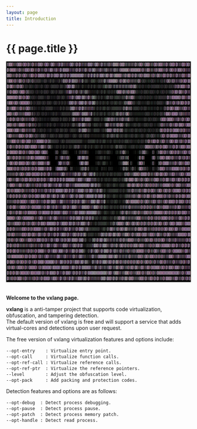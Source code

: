 ```yaml
---
layout: page
title: Introduction
---
```


# {{ page.title }}

<div align="center">
   <a href="https://vxlang.github.io/">
      <img src="image/vxlang.gif" loop=infinite width="800" height="600" />
   </a>
</div>
<br>
  
**Welcome to the vxlang page.**
  
**vxlang** is a anti-tamper project that supports code virtualization, obfuscation, and tampering detection.   
The default version of vxlang is free and will support a service that adds virtual-cores and detections upon user request.  
  
The free version of vxlang virtualization features and options include:
```
--opt-entry    : Virtualize entry point.
--opt-call     : Virtualize function calls.
--opt-ref-call : Virtualize reference calls.
--opt-ref-ptr  : Virtualize the reference pointers.
--level        : Adjust the obfuscation level.
--opt-pack     : Add packing and protection codes.
```
  
Detection features and options are as follows:
```
--opt-debug  : Detect process debugging. 
--opt-pause  : Detect process pause. 
--opt-patch  : Detect process memory patch.
--opt-handle : Detect read process.
```


[author]: {{site.baseurl}}/guides/Authoring-Documentation/#/guides/ "Authoring documentation"
[bundler]: http://bundler.io/ "Manage your Ruby application's gem dependencies"
[customize]: {{site.baseurl}}/guides/Customizing/#/guides/ "Customizing the theme"
[pages-versions]: https://pages.github.com/versions/ "version dependencies for GitHub pages"
[programming-pages-gem]: https://rubygems.org/gems/programming-pages "programming pages gem on rubygems.org"
[publish]: {{site.baseurl}}/guides/Publishing-to-GitHub-Pages/#/guides/ "Publishing to GitHub Pages"
[rake-tasks]: {{site.baseurl}}/examples/Rake-tasks/#/examples/ "Rake tasks"
[releases]: https://github.com/pixeldroid/programming-pages/releases "Packaged releases of the Programming Pages template"
[remote-theme]: http://talk.jekyllrb.com/t/remote-themes-on-github-pages/1214 "announcing remote themes on github pages"
[remote-theme-gem]: https://rubygems.org/gems/jekyll-remote-theme "Jekyll plugin for building Jekyll sites with any GitHub-hosted theme"
